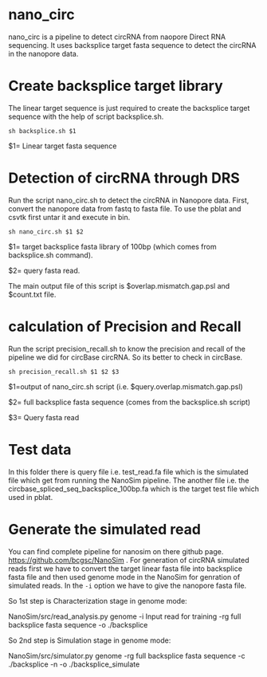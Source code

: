 # nano_circ
nano_circ is a pipeline to detect circRNA from naopore Direct RNA sequencing. It uses backsplice target fasta sequence to detect the circRNA in the nanopore data.

# Create backsplice target library
The linear target sequence is just required to create the backsplice target sequence with the help of script backsplice.sh. 

`sh backsplice.sh $1`

$1= Linear target fasta sequence

# Detection of circRNA through DRS
Run the script nano_circ.sh to detect the circRNA in Nanopore data. First, convert the nanopore data from fastq to fasta file. To use the pblat and csvtk first untar it and execute in bin.

`sh nano_circ.sh $1 $2`

$1= target backsplice fasta library of 100bp (which comes from backsplice.sh command).

$2= query fasta read.

The main output file of this script is $overlap.mismatch.gap.psl and $count.txt file.

# calculation of Precision and Recall
Run the script precision_recall.sh to know the precision and recall of the pipeline we did for circBase circRNA. So its better to check in circBase.

`sh precision_recall.sh $1 $2 $3`

$1=output of nano_circ.sh script (i.e. $query.overlap.mismatch.gap.psl)

$2= full backsplice fasta sequence (comes from the backsplice.sh script)

$3= Query fasta read

# Test data
In this folder there is query file i.e. test_read.fa file which is the simulated file which get from running the NanoSim pipeline. The another file i.e. the circbase_spliced_seq_backsplice_100bp.fa which is the target test file which used in pblat. 

# Generate the simulated read
  You can find complete pipeline for nanosim on there github page. https://github.com/bcgsc/NanoSim . For generation of circRNA simulated reads first we have to convert the target linear fasta file into backsplice fasta file and then used genome mode in the NanoSim for genration of simulated reads. In the `-i` option we have to give the nanopore fasta file. 

So 1st step is Characterization stage in genome mode:

NanoSim/src/read_analysis.py genome -i Input read for training -rg full backsplice fasta sequence -o ./backsplice

So 2nd step is Simulation stage in genome mode:

NanoSim/src/simulator.py genome -rg full backsplice fasta sequence -c ./backsplice -n -o ./backsplice_simulate
